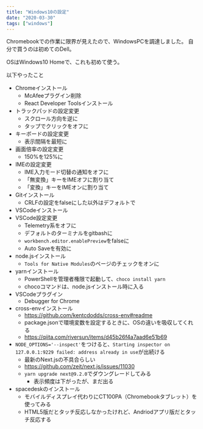 ```yaml
---
title: "Windows10の設定"
date: "2020-03-30"
tags: ["windows"]
---
```


Chromebookでの作業に限界が見えたので、WindowsPCを調達しました。
自分で買うのは初めてのDell。

OSはWindows10 Homeで、これも初めて使う。

以下やったこと

* Chromeインストール
  - McAfeeプラグイン削除
  - React Developer Toolsインストール
* トラックパッドの設定変更
  - スクロール方向を逆に
  - タップでクリックをオフに
* キーボードの設定変更
  - 表示間隔を最短に
* 画面倍率の設定変更
  - 150%を125%に
* IMEの設定変更
  - IME入力モード切替の通知をオフに
  - 「無変換」キーをIMEオフに割り当て
  - 「変換」キーをIMEオンに割り当て
* Gitインストール
  - CRLFの設定をfalseにした以外はデフォルトで
* VSCodeインストール
* VSCode設定変更
  - Telemetry系をオフに
  - デフォルトのターミナルをgitbashに
  - `workbench.editor.enablePreview`をfalseに
  - Auto Saveを有効に
* node.jsインストール
  - `Tools for Native Modules`のページのチェックをオンに
* yarnインストール
  - PowerShellを管理者権限で起動して、`choco install yarn`
  - chocoコマンドは、node.jsインストール時に入る
* VSCodeプラグイン
  - Debugger for Chrome
* cross-envインストール
  - https://github.com/kentcdodds/cross-env#readme
  - package.jsonで環境変数を設定するときに、OSの違いを吸収してくれる
  - https://qiita.com/riversun/items/d45b26f4a7aad6e51b69
* `NODE_OPTIONS='--inspect'`をつけると、`Starting inspector on 127.0.0.1:9229 failed: address already in use`が出続ける
  - 最新のNext.jsの不具合らしい
  - https://github.com/zeit/next.js/issues/11030
  - `yarn upgrade next@9.2.0`でダウングレードしてみる
    - 表示頻度は下がったが、まだ出る
* spacedeskのインストール
  - モバイルディスプレイ代わりにCT100PA（Chromebookタブレット）を使ってみる
  - HTML5版だとタッチ反応しなかったけれど、Andriodアプリ版だとタッチ反応する
